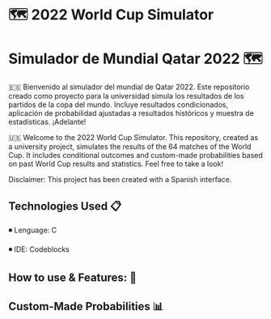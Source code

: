 # 🗺️ 2022 World Cup Simulator
# Simulador de Mundial Qatar 2022 🗺️

🇪🇸 Bienvenido al simulador del mundial de Qatar 2022.
Este repositorio creado como proyecto para la universidad simula los resultados de los partidos de la copa del mundo.
Incluye resultados condicionados, aplicación de probabilidad ajustadas a resultados históricos y muestra de estadísticas.
¡Adelante!

🇺🇸  Welcome to the 2022 World Cup Simulator.
This repository, created as a university project, simulates the results of the 64 matches of the World Cup.
It includes conditional outcomes and custom-made probabilities based on past World Cup results and statistics.
Feel free to take a look!

Disclaimer: This project has been created with a Spanish interface.

## Technologies Used 📋

◾ Lenguage: C

◾ IDE: Codeblocks

## How to use & Features: 🚀



## Custom-Made Probabilities 📊



